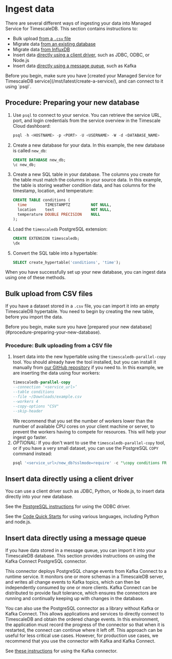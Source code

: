 # Ingest data
There are several different ways of ingesting your data into Managed Service for
TimescaleDB. This section contains instructions to:
*   Bulk upload [from a `.csv` file](#bulk-upload-from-csv-files)
*   Migrate data [from an existing database][migrate-data]
*   Migrate data [from InfluxDB][migrate-influxdb]
*   Insert data
    [directly using a client driver](#insert-data-directly-using-client-driver),
    such as JDBC, ODBC, or Node.js
*   Insert data
    [directly using a message queue](#insert-data-directly-using-message-queue),
    such as Kafka

<highlight type="note">
Before you begin, make sure you have
[created your Managed Service for TimescaleDB service](/mst/latest/create-a-service/), and
can connect to it using `psql`.
</highlight>

## Procedure: Preparing your new database
1.  Use `psql` to connect to your service. You can retrieve the service URL,
    port, and login credentials from the service overview in the Timescale Cloud dashboard:
    ```sql
    psql -h <HOSTNAME> -p <PORT> -U <USERNAME> -W -d <DATABASE_NAME>
    ```
1.  Create a new database for your data. In this example, the new database is
    called `new_db`:
    ```sql
    CREATE DATABASE new_db;
    \c new_db;
    ```
1.  Create a new SQL table in your database. The columns you create for the
    table must match the columns in your source data. In this example, the table
    is storing weather condition data, and has columns for the timestamp,
    location, and temperature:
    ```sql
    CREATE TABLE conditions (
      time        TIMESTAMPTZ         NOT NULL,
      location    text                NOT NULL,
      temperature DOUBLE PRECISION    NULL
    );
    ```
1.  Load the `timescaledb` PostgreSQL extension:
    ```sql
    CREATE EXTENSION timescaledb;
    \dx
    ```
1.  Convert the SQL table into a hypertable:
    ```sql
    SELECT create_hypertable('conditions', 'time');
    ```

When you have successfully set up your new database, you can ingest data using
one of these methods.

## Bulk upload from CSV files
If you have a dataset stored in a `.csv` file, you can import it into an empty
TimescaleDB hypertable. You need to begin by creating the new table, before you
import the data.

<highlight type="important">
Before you begin, make sure you have
[prepared your new database](#procedure-preparing-your-new-database).
</highlight>

### Procedure: Bulk uploading from a CSV file
1.  Insert data into the new hypertable using the `timescaledb-parallel-copy`
    tool. You should already have the tool installed, but you can install it
    manually from [our GitHub repository][github-parallel-copy] if you need to.
    In this example, we are inserting the data using four workers:
    ```sql
    timescaledb-parallel-copy
    --connection '<service_url>’
    --table conditions
    --file ~/Downloads/example.csv
    --workers 4
    --copy-options "CSV"
    --skip-header
    ```
    We recommend that you set the number of workers lower than the number of
    available CPU cores on your client machine or server, to prevent the workers
    having to compete for resources. This will help your ingest go faster.
1.  *OPTIONAL:* If you don't want to use the `timescaledb-parallel-copy` tool,
    or if you have a very small dataset, you can use the PostgreSQL `COPY`
    command instead:
    ```sql
    psql '<service_url>/new_db?sslmode=require' -c "\copy conditions FROM <example.csv> WITH (FORMAT CSV, HEADER)"
    ```

## Insert data directly using a client driver
You can use a client driver such as JDBC, Python, or Node.js, to insert data
directly into your new database.

See the [PostgreSQL instructions][postgres-odbc] for using the ODBC driver.

See the [Code Quick Starts][code-qs] for using various languages, including Python and node.js.

## Insert data directly using a message queue
If you have data stored in a message queue, you can import it into your
TimescaleDB database. This section provides instructions on using the Kafka
Connect PostgreSQL connector.

This connector deploys PostgreSQL change events from Kafka Connect to a runtime
service. It monitors one or more schemas in a TimescaleDB server, and writes all
change events to Kafka topics, which can then be independently consumed by one
or more clients. Kafka Connect can be distributed to provide fault tolerance,
which ensures the connectors are running and continually keeping up with changes
in the database.

You can also use the PostgreSQL connector as a library without Kafka or Kafka
Connect. This allows applications and services to directly connect to
TimescaleDB and obtain the ordered change events. In this environment, the
application must record the progress of the connector so that when it is
restarted, the connect can continue where it left off. This approach can be
useful for less critical use cases. However, for production use cases, we
recommend that you use the connector with Kafka and Kafka Connect.

See [these instructions][gh-kafkaconnector] for using the Kafka connector.


[github-parallel-copy]: https://github.com/timescale/timescaledb-parallel-copy
[migrate-data]: /timescaledb/latest/how-to-guides/migrate-data/
[migrate-influxdb]: /timescaledb/latest/how-to-guides/migrate-data/migrate-influxdb/
[postgres-odbc]: https://odbc.postgresql.org/
[code-qs]: /timescaledb/latest/quick-start/
[gh-kafkaconnector]: https://github.com/debezium/debezium/tree/master/debezium-connector-postgres
